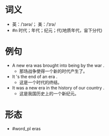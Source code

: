 # 词义
- 英：/ˈɪərə/； 美：/ˈɪrə/
- #n 时代；年代；纪元；代(地质年代，宙下分代)
# 例句
- A new era was brought into being by the war .
	- 那场战争使得一个新的时代产生了。
- It 's the end of an era .
	- 这是一个时代的终结。
- It was a new era in the history of our country .
	- 这是我国历史上的一个新纪元。
# 形态
- #word_pl eras
